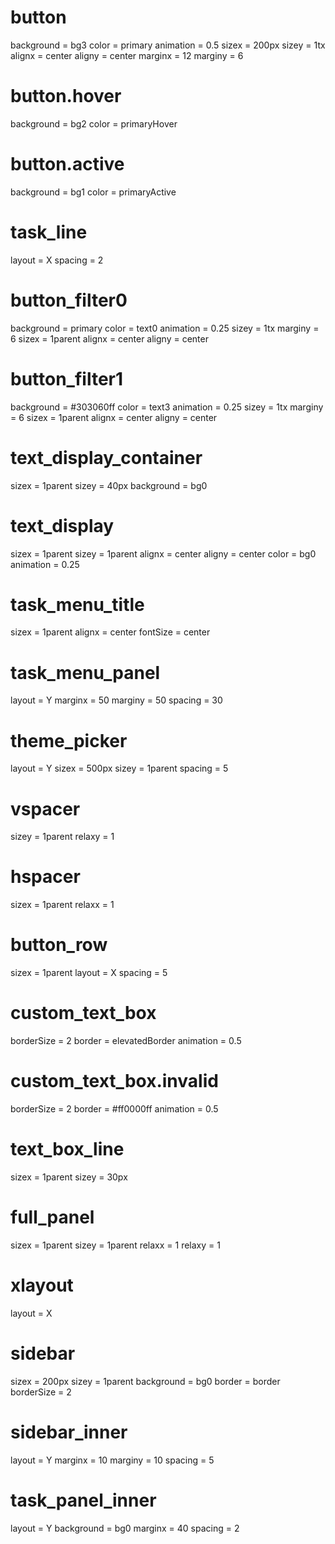 # button
background = bg3
color = primary
animation = 0.5
sizex = 200px
sizey = 1tx
alignx = center
aligny = center
marginx = 12
marginy = 6

# button.hover
background = bg2
color = primaryHover

# button.active
background = bg1
color = primaryActive

# task_line
layout = X
spacing = 2

# button_filter0
background = primary
color = text0
animation = 0.25
sizey = 1tx
marginy = 6
sizex = 1parent
alignx = center
aligny = center

# button_filter1
background = #303060ff
color = text3
animation = 0.25
sizey = 1tx
marginy = 6
sizex = 1parent
alignx = center
aligny = center

# text_display_container
sizex = 1parent
sizey = 40px
background = bg0

# text_display
sizex = 1parent
sizey = 1parent
alignx = center
aligny = center
color = bg0
animation = 0.25

# task_menu_title
sizex = 1parent
alignx = center
fontSize = center

# task_menu_panel
layout = Y
marginx = 50
marginy = 50
spacing = 30

# theme_picker
layout = Y
sizex = 500px
sizey = 1parent
spacing = 5

# vspacer
sizey = 1parent
relaxy = 1

# hspacer
sizex = 1parent
relaxx = 1

# button_row
sizex = 1parent
layout = X
spacing = 5

# custom_text_box
borderSize = 2
border = elevatedBorder
animation = 0.5

# custom_text_box.invalid
borderSize = 2
border = #ff0000ff
animation = 0.5

# text_box_line
sizex = 1parent
sizey = 30px

# full_panel
sizex = 1parent
sizey = 1parent
relaxx = 1
relaxy = 1

# xlayout
layout = X

# sidebar
sizex = 200px
sizey = 1parent
background = bg0
border = border
borderSize = 2

# sidebar_inner
layout = Y
marginx = 10
marginy = 10
spacing = 5

# task_panel_inner
layout = Y
background = bg0
marginx = 40
spacing = 2